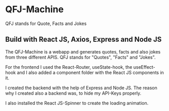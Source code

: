 # QFJ-Machine
 QFJ stands for Quote, Facts and Jokes

## Build with React JS, Axios, Express and Node JS
The QFJ-Machine is a webapp and generates quotes, facts and also jokes from three different APIS. QFJ stands for "Quotes", "Facts" and "Jokes".

For the frontend I used the React-Router, useState-hook, the useEffect-hook and I also added a component folder with the React JS components in it.

I created the backend with the help of Express and Node JS. The reason why I created also a backend was, to hide my API-Keys properly. 

I also installed the React JS-Spinner to create the loading animation.
